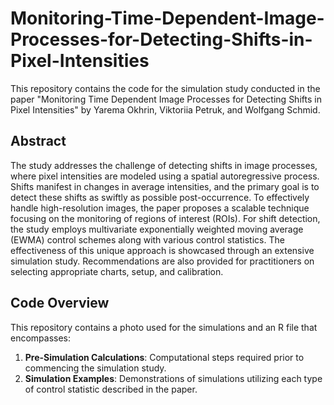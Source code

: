 # Monitoring-Time-Dependent-Image-Processes-for-Detecting-Shifts-in-Pixel-Intensities

This repository contains the code for the simulation study conducted in the paper "Monitoring Time Dependent Image Processes for Detecting Shifts in Pixel Intensities" by Yarema Okhrin, Viktoriia Petruk, and Wolfgang Schmid.

## Abstract

The study addresses the challenge of detecting shifts in image processes, where pixel intensities are modeled using a spatial autoregressive process. Shifts manifest in changes in average intensities, and the primary goal is to detect these shifts as swiftly as possible post-occurrence. To effectively handle high-resolution images, the paper proposes a scalable technique focusing on the monitoring of regions of interest (ROIs). For shift detection, the study employs multivariate exponentially weighted moving average (EWMA) control schemes along with various control statistics. The effectiveness of this unique approach is showcased through an extensive simulation study. Recommendations are also provided for practitioners on selecting appropriate charts, setup, and calibration.

## Code Overview

This repository contains a photo used for the simulations and an R file that encompasses:

1. **Pre-Simulation Calculations**: Computational steps required prior to commencing the simulation study.
2. **Simulation Examples**: Demonstrations of simulations utilizing each type of control statistic described in the paper.

